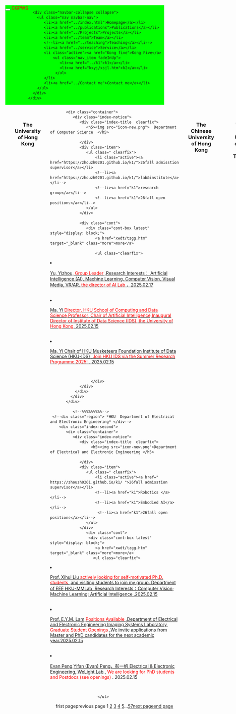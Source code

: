 <html>
<head>
  <meta charset="utf-8">
  <meta name="author" content="persional homepage">
  <meta name="viewport" content="width=device-width, initial-scale=1.0">
   <meta name="google-site-verification" content="4aUJl2I7hcddtjYkcxpnrotZMt3zwgFPboCdEiZsUc0" />
  <!--meta name=keywords content= "WHU", "Wuhan University", "武汉大学", -->
  <link href="https://apps.bdimg.com/libs/bootstrap/3.3.4/css/bootstrap.min.css" rel="stylesheet" />
  <title>zhouzhonghong - Wuhan University</title>
   <link href="../static/bootstrap/css/bootstrap.css" rel="stylesheet" />
   <link href="../static/xin.css" rel="stylesheet" />

</head>  
<body>
  <title>Kong Five</title>
  
  <link href="../static/bootstrap/css/bootstrap.css" rel="stylesheet">
  <link href="../static/xin.css" rel="stylesheet">

<!--/head-->
<body>
  <nav class="navbar navbar-inverse navbar-fixed-top">
   <nav style="background-color:#00ff00;hieght:80px;">
    <div class="container">
      <div class="navbar-header">
        <button type="button" class="navbar-toggle" data-toggle="collapse" data-target=".navbar-collapse">
          <span class="icon-bar"></span>
          <span class="icon-bar"></span>
          <span class="icon-bar"></span>
        </button>
        <span class="navbar-brand">
          <font href="index.html" color="#fff0000">CGPWS</font>
        </span>
      </div>
      
      <div class="navbar-collapse collapse">
        <ul class="nav navbar-nav">
           <li><a href="../index.html">Homepage</a></li>
           <li><a href="../publications">Publications</a></li>
           <li><a href="../Projects">Projects</a></li>
           <li><a href="../team">Team</a></li>
           <!--li><a href="../teaching">Teaching</a></li-->
           <li><a href="../service">Service</a></li>
           <li class="active"><a href="Kong five">Kong Five</a>
               <ul class="nav_item fadeInUp">
                  <li><a href="../k1">k1</a></li>
                  <li><a href="kxyj/xsjl.htm">k2</a></li>
                </ul>
           </li>
           <li><a href="../Contact me">Contact me</a></li>
        </ul>
      </div>
    </div>
   </nav>
 </nav>
</body>

 <!--partition-->
<style>
  .container{
    display:flex;
    justify-content:space-botween;
    width: 100%;
  }
  .region{
    flex:1;
    height:500px;
    bockground-color:#00ffff;
    margin:10px;
    padding:20px;
    box-sizing:border-box;
    text-align:center;
  }
</style>
 <body>
   <div class="container">
     <div class="region"> <h3>The University of Hong Kong</h3></div>
      <!--div class="region"> <h3>The Hong Kong Polytechnic University  </h3></div-->
     <!--div class="region">HKU  Department of Electrical and Electronic Engineering</div-->
      <!--%%%%%%%%%-->
     <div class="index-three">
   
           <div class="container">
              <div class="index-notice">
                 <div class="index-title  clearfix">
                    <h5><img src="icon-new.png">  Department of Computer Science  </h5>
                    
                 </div>
                 <div class="item">
                    <ul class=" clearfix">
                        <li class="active"><a href="https://zhouzh0201.github.io/k1/">26fall admisstion supervisor</a></li>
                        <!--li><a href="https://zhouzh0201.github.io/k1/">lab&institute</a></li-->
                        <!--li><a href="k1">research group</a></li-->                      
                        <!--li><a href="k1">26fall open positions</a></li-->
                    </ul>
                 </div>

                 <div class="cont">
                    <div class="cont-box latest" style="display: block;">
                        <a href="xwdt/tzgg.htm" target="_blank" class="more">more</a>
                         
                        <ul class="clearfix">
 
<li>
    <a href="http://www.cs.hku.hk/~yzyu/" target="_blank" title="CGPWB">
        <p>Yu, Yizhou,<font color="#ff0000"> Group Leader</font> ,Research Interests： Artificial Intelligence (AI), Machine Learning, Computer Vision, Visual Media, VR/AR. <font color="#ff0000">the director of AI Lab</font> ，<span>2025.02.17  </span></p> <br/>
    </a>
</li>      
<li>
    <a href="https://www.cs.hku.hk/index.php/people/academic-staff/mayi/" target="_blank" title="CGPWB">
        <p>Ma, Yi  
            <font color="#ff0000">Director, HKU School of Computing and Data Science,Professor, Chair of Artificial Intelligence,Inaugural Director of Institute of Data Science (IDS), the University of Hong Kong.   </font>  
            <span>2025.02.15     </span>  
        </p> <br/>
    </a>
</li> 
<li>    
    <a href="https://datascience.hku.hk/" target="_blank" title="CGPWB">
       <p>Ma, Yi Chair of HKU Musketeers Foundation Institute of Data Science (HKU-IDS), 
           <font color="#ff0000">Join HKU IDS via the Summer Research Programme 2025!  </font>. 
           <span>2025.02.15 </span>    
       </p> <br/>
   </a>
</li> 
<script>_showDynClickBatch(['dynclicks_u8_50421','dynclicks_u8_50381','dynclicks_u8_50361','dynclicks_u8_50201','dynclicks_u8_50261','dynclicks_u8_50171','dynclicks_u8_49971','dynclicks_u8_49911'],[50421,50381,50361,50201,50261,50171,49971,49911],"wbnews", 1852176512)</script>
</ul>
 
                         
                      </div>
                 </div>       
               </div>
             </div>
           </div>     

              <!--%%%%%%%%%-->
     <!--div class="region"> *HKU  Department of Electrical and Electronic Engineering* </div-->
        <div class="index-second">
           <div class="container">
              <div class="index-notice">
                 <div class="index-title  clearfix">
                      <h5><img src="icon-new.png">Department of Electrical and Electronic Engineering </h5>  
  
                 </div>
                 <div class="item">
                    <ul class=" clearfix">
                        <li class="active"><a href=" https://zhouzh0201.github.io/k1/ ">26fall admisstion supervisor</a></li>
                        <!--li><a href="k1">Robotics </a></li-->
                        <!--li><a href="k1">Embodied AI</a></li-->                     
                         <!--li><a href="k1">26fall open positions</a></li-->
                    </ul>
                 </div>
                    <div class="cont">
                     <div class="cont-box latest" style="display: block;">
                        <a href="xwdt/tzgg.htm" target="_blank" class="more">more</a>
                       <ul class="clearfix">

<li>    
    <a href="https://xh-liu.github.io/" target="_blank" title="CGPWB">
       <p>Prof. Xihui Liu <font color="#ff0000">actively looking for self-motivated Ph.D. students </font>,and visiting students to join my group. Department of EEE,HKU-MMLab, Research Interests：Computer Vision; Machine Learning; Artificial Intelligence .<span>2025.02.15</span> 
       </p> <br/>
   </a>
</li> 
<li>    
    <a href="https://www.eee.hku.hk/~elam/ " target="_blank" title="CGPWB">
      <p> Prof. E.Y.M. Lam,<font color="#ff0000">Positions Available </font>,Department of Electrical and Electronic Engineering,Imaging Systems Laboratory,<font color="#ff0000"> Graduate Student Openings </font>,We invite applications from Master and PhD candidates for the next academic year.<span>2025.02.15</span> 
      </p> <br/>
    </a>
</li>                        
<li>    
    <a href="https://www.eee.hku.hk/~evanpeng/" target="_blank" title="CGPWB">
      <p> Evan Peng,Yifan (Evan) Peng，彭一帆 Electrical &amp; Electronic Engineering, 
         <a href="https://hku.welight.fun/"> WeLight Lab </a>, 
         <font color="#ff0000">We are looking for PhD students and Postdocs (see openings) </font>. 
         <span>2025.02.15</span> 
      </p> <br/>
   </a>
</li>                                                 
<script>_showDynClickBatch(['dynclicks_u8_50421','dynclicks_u8_50381','dynclicks_u8_50361','dynclicks_u8_50201','dynclicks_u8_50261','dynclicks_u8_50171','dynclicks_u8_49971','dynclicks_u8_49911'],[50421,50381,50361,50201,50261,50171,49971,49911],"wbnews", 1852176512)</script>                           
                         
                         
                         </ul> 
 <div class="pagebar" style="text-align:center;"><span class="p_pages"><span class="p_first_d p_fun_d">frist page</span><span class="p_prev_d p_fun_d">previous page</span>
   <span class="p_no_d">1</span>
   <span class="p_no">   <a href="tzgg/56.htm">2</a></span><span class="p_no">
     <a href="tzgg/55.htm">3</a></span><span class="p_no">
     <a href="tzgg/54.htm">4</a></span><span class="p_no">
     <a href="tzgg/53.htm">5</a></span><span class="p_dot">...</span><span class="p_no"><a href="tzgg/1.htm">57</a></span><span class="p_next p_fun"><a href="tzgg/56.htm">next page</a></span><span class="p_last p_fun"><a href="tzgg/1.htm">end page</a></span></span></div><script>_showDynClickBatch(['dynclicks_u6_50421','dynclicks_u6_50381','dynclicks_u6_50361','dynclicks_u6_50201','dynclicks_u6_50261','dynclicks_u6_50171','dynclicks_u6_49971','dynclicks_u6_49911','dynclicks_u6_49701','dynclicks_u6_49551','dynclicks_u6_48901','dynclicks_u6_48871','dynclicks_u6_48831','dynclicks_u6_48801','dynclicks_u6_48771'],[50421,50381,50361,50201,50261,50171,49971,49911,49701,49551,48901,48871,48831,48801,48771],"wbnews", 1852176512)</script>
     </div>                         
                         
                      </div>
                    </div>       
                </div>
             </div>              
         </div> 


 <div class="region"> <h3>The Chinese  University of Hong  Kong   </h3></div>
 <div class="region"> <h3>The Hong Kong University of Science and Technology </h3></div>
 
     <div class="region"> <h3>The Hong Kong Polytechnic University  </h3></div>
       <div class="region"> <h3>The City Universityof  Hong Kong </h3></div>
     
     
       
      
    </div> 
 </body>







     <!--hr-->
  <!--div class="container" style="margin-top: 800px;"-->
    <div align="center">
        <small>Copyright &copy 2025 <a href="https://zhouzh0201.github.io/">personal website </a></small>  <br>
        <small><a href="https://www.whu.edu.cn/">Wuhan University 武汉大学</a></small>
    </div>
  <!--/div-->

</body>

 <div align="center">
<script src="../static/jquery.js"></script>
<script src="../static/bootstrap/js/bootstrap.js"></script>
 </div>
</html>
